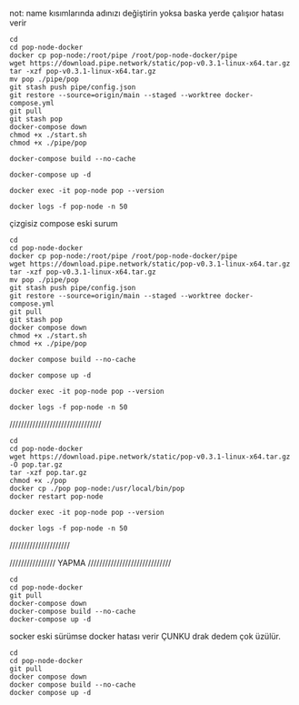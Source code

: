 

not: name kısımlarında adınızı değiştirin yoksa baska yerde çalışıor hatası verir

```
cd
cd pop-node-docker
docker cp pop-node:/root/pipe /root/pop-node-docker/pipe
wget https://download.pipe.network/static/pop-v0.3.1-linux-x64.tar.gz
tar -xzf pop-v0.3.1-linux-x64.tar.gz
mv pop ./pipe/pop
git stash push pipe/config.json
git restore --source=origin/main --staged --worktree docker-compose.yml
git pull
git stash pop
docker-compose down
chmod +x ./start.sh
chmod +x ./pipe/pop
```
```
docker-compose build --no-cache
```
```
docker-compose up -d
```

```
docker exec -it pop-node pop --version
```
```
docker logs -f pop-node -n 50
```

çizgisiz compose eski surum
```
cd
cd pop-node-docker
docker cp pop-node:/root/pipe /root/pop-node-docker/pipe
wget https://download.pipe.network/static/pop-v0.3.1-linux-x64.tar.gz
tar -xzf pop-v0.3.1-linux-x64.tar.gz
mv pop ./pipe/pop
git stash push pipe/config.json
git restore --source=origin/main --staged --worktree docker-compose.yml
git pull
git stash pop
docker compose down
chmod +x ./start.sh
chmod +x ./pipe/pop
```
```
docker compose build --no-cache
```
```
docker compose up -d
```

```
docker exec -it pop-node pop --version
```
```
docker logs -f pop-node -n 50
```


////////////////////////////////
```
cd
cd pop-node-docker
wget https://download.pipe.network/static/pop-v0.3.1-linux-x64.tar.gz -O pop.tar.gz
tar -xzf pop.tar.gz
chmod +x ./pop
docker cp ./pop pop-node:/usr/local/bin/pop
docker restart pop-node
```
```
docker exec -it pop-node pop --version
```
```
docker logs -f pop-node -n 50
```


/////////////////////

////////////////  YAPMA /////////////////////////////
```
cd
cd pop-node-docker
git pull
docker-compose down
docker-compose build --no-cache
docker-compose up -d
```

socker eski sürümse docker hatası verir ÇUNKU drak dedem çok üzülür.

```
cd
cd pop-node-docker
git pull
docker compose down
docker compose build --no-cache
docker compose up -d
```
